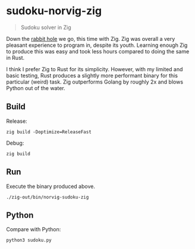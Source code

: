 # sudoku-norvig-zig

> Sudoku solver in Zig

Down the [rabbit hole][rabbit-hole] we go, this time with Zig.
Zig was overall a very pleasant experience to program in, despite its youth.
Learning enough Zig to produce this was easy and took less hours compared to doing the same in Rust. 

I think I prefer Zig to Rust for its simplicity.
However, with my limited and basic testing, Rust produces a slightly more performant binary for this particular (weird) task.
Zig outperforms Golang by roughly 2x and blows Python out of the water.

## Build

Release:

```
zig build -Doptimize=ReleaseFast
```

Debug:

```
zig build
```

## Run

Execute the binary produced above.

```
./zig-out/bin/norvig-sudoku-zig
```

## Python

Compare with Python:

```
python3 sudoku.py
```

[rabbit-hole]: https://github.com/mlbright/sudoku-norvig-rs#the-rabbit-hole